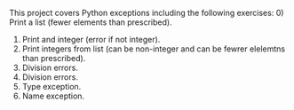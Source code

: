 This project covers Python exceptions including the following exercises:
0) Print a list (fewer elements than prescribed).
1) Print and integer (error if not integer).
2) Print integers from list (can be non-integer and can be fewrer elelemtns than prescribed).
3) Division errors.
4) Division errors.
5) Type exception.
6) Name exception.